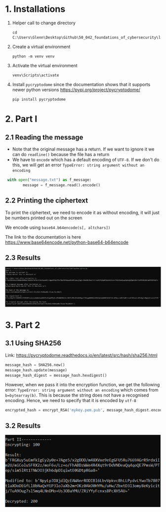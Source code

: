 # 1. Installations

1. Helper call to change directory

   ```
   cd C:\Users\Glenn\Desktop\Github\50_042_foundations_of_cybersecurity\lab7
   ```

2. Create a virtual environment

   ```
   python -m venv venv
   ```

3. Activate the virtual environment 

   ```
   venv\Scripts\activate
   ```

4. Install `pycryptodome` since the documentation shows that it supports newer python versions  https://pypi.org/project/pycryptodome/ 

   ```
   pip install pycryptodome
   ```

# 2. Part I

## 2.1 Reading the message

- Note that the original message has a return. If we want to ignore it we can do `readline()` because the file has a return 
- We have to `encode` which has a default encoding of `UTF-8`. If we don't do this, we will get an error `TypeError: string argument without an encoding`

```python
 with open("message.txt") as f_message:
        message = f_message.read().encode()
```

## 2.2 Printing the ciphertext

To print the ciphertext, we need to encode it as without encoding, it will just be numbers printed out on the screen

We encode using `base64.b64encode(s[, altchars])`

The link to the documentation is here  https://www.base64encode.net/python-base64-b64encode 

## 2.3 Results

![](assets/01_part1.PNG)

# 3. Part 2

## 3.1 Using SHA256

Link:  https://pycryptodome.readthedocs.io/en/latest/src/hash/sha256.html 

```python
message_hash = SHA256.new()
message_hash.update(message)
message_hash_digest = message_hash.hexdigest()
```

However, when we pass it into the encryption function, we get the following error: `TypeError: string argument without an encoding` which comes from `b=bytearray(b)`. This is because the string does not have a recognised encoding. Hence, we need to specify that it is encoded by `utf-8`

```python
encrypted_hash = encrypt_RSA('mykey.pem.pub', message_hash_digest.encode(encoding='utf-8'))
```

## 3.2 Results

![](assets/02_part2.PNG)